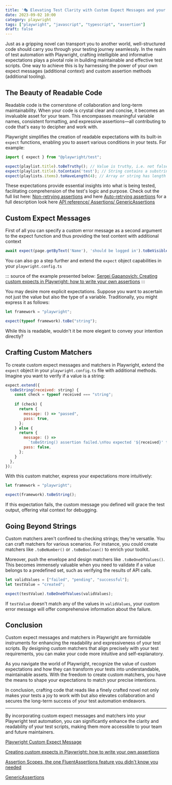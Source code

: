 ```yaml
---
title: '🎭 Elevating Test Clarity with Custom Expect Messages and your own assertion methods in Playwright'
date: 2023-09-02 10:00
category: playwright
tags: ["playwright", "javascript", "typescript", "assertion"]
draft: false
---
```



Just as a gripping novel can transport you to another world, well-structured code should carry you through your testing journey seamlessly. In the realm of test automation with Playwright, crafting intelligible and informative expectations plays a pivotal role in building maintainable and effective test scripts. One way to achieve this is by harnessing the power of your own expect messages (additional context) and  custom assertion methods  (additional tooling).

## The Beauty of Readable Code

Readable code is the cornerstone of collaboration and long-term maintainability. When your code is crystal clear and concise, it becomes an invaluable asset for your team. This encompasses meaningful variable names, consistent formatting, and expressive assertions—all contributing to code that's easy to decipher and work with.

Playwright simplifies the creation of readable expectations with its built-in `expect` functions, enabling you to assert various conditions in your tests. For example:

```javascript
import { expect } from "@playwright/test";

expect(playlist.title).toBeTruthy(); // Value is truthy, i.e. not false, 0, null, etc.
expect(playlist.title).toContain('test'); // String contains a substring
expect(playlists.items).toHaveLength(4); // Array or string has length
```

These expectations provide essential insights into what is being tested, facilitating comprehension of the test's logic and purpose.
Check out the full list here: [Non-retrying assertions](https://playwright.dev/docs/test-assertions#non-retrying-assertions) and here [Auto-retrying assertions](https://playwright.dev/docs/test-assertions#auto-retrying-assertions) for a full description look here [API reference/ Assertions/ GenericAssertions](https://playwright.dev/docs/api/class-genericassertions)

## Custom Expect Messages

First of all you can specify a custom error message as a second argument to the expect function and thus providing the test content with additional context

```javascript
await expect(page.getByText('Name'), 'should be logged in').toBeVisible();
```

You can also go a step further and extend the `expect` object capabilities in your `playwright.config.ts`

::: source of the example presented below: [Sergei Gapanovich: Creating custom expects in Playwright: how to write your own assertions](https://playwrightsolutions.com/creating-custom-expects-in-playwright-how-to-write-your-own-assertions/) :::

You may desire more explicit expectations. Suppose you want to ascertain not just the value but also the type of a variable. Traditionally, you might express it as follows:

```javascript
let framework = "playwright";

expect(typeof framework).toBe("string");
```

While this is readable, wouldn't it be more elegant to convey your intention directly?

## Crafting Custom Matchers

To create custom expect messages and matchers in Playwright, extend the `expect` object in your `playwright.config.ts` file with additional methods. Imagine you want to verify if a value is a string:

```javascript
expect.extend({
  toBeString(received: string) {
    const check = typeof received === "string";
      
    if (check) {
      return {
        message: () => "passed",
        pass: true,
      };
    } else {
      return {
        message: () =>
          `toBeString() assertion failed.\nYou expected '${received}' to be a string but it's a ${typeof received}\n`,
        pass: false,
      };
    }
  },
});
```

With this custom matcher, express your expectations more intuitively:

```javascript
let framework = "playwright";

expect(framework).toBeString();
```

If this expectation fails, the custom message you defined will grace the test output, offering vital context for debugging.

## Going Beyond Strings

Custom matchers aren't confined to checking strings; they're versatile. You can craft matchers for various scenarios. For instance, you could create matchers like `.toBeNumber()` or `.toBeBoolean()` to enrich your toolkit.

Moreover, push the envelope and design matchers like `.toBeOneOfValues()`. This becomes immensely valuable when you need to validate if a value belongs to a predefined set, such as verifying the results of API calls.

```javascript
let validValues = ["failed", "pending", "successful"];
let testValue = "created"; 

expect(testValue).toBeOneOfValues(validValues);
```

If `testValue` doesn't match any of the values in `validValues`, your custom error message will offer comprehensive information about the failure.

## Conclusion

Custom expect messages and matchers in Playwright are formidable instruments for enhancing the readability and expressiveness of your test scripts. By designing custom matchers that align precisely with your test requirements, you can make your code more intuitive and self-explanatory.

As you navigate the world of Playwright, recognize the value of custom expectations and how they can transform your tests into understandable, maintainable assets. With the freedom to create custom matchers, you have the means to shape your expectations to match your precise intentions.

In conclusion, crafting code that reads like a finely crafted novel not only makes your tests a joy to work with but also elevates collaboration and secures the long-term success of your test automation endeavors.

---

By incorporating custom expect messages and matchers into your Playwright test automation, you can significantly enhance the clarity and readability of your test scripts, making them more accessible to your team and future maintainers.


[Playwright Custom Expect Message](https://www.programsbuzz.com/article/playwright-custom-expect-message)

[Creating custom expects in Playwright: how to write your own assertions](https://playwrightsolutions.com/creating-custom-expects-in-playwright-how-to-write-your-own-assertions/)

[Assertion Scopes, the one FluentAssertions feature you didn't know you needed](https://timdeschryver.dev/blog/assertion-scopes-the-one-fluentassertions-feature-you-didnt-know-you-needed)

[GenericAssertions](https://playwright.dev/docs/api/class-genericassertions)